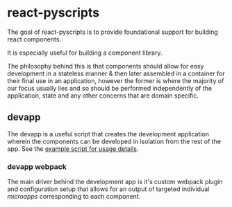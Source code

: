 # react-pyscripts

The goal of react-pyscripts is to provide foundational support for building react components.

It is especially useful for building a component library.

The philosophy behind this is that components should allow for easy development in a stateless manner & then later assembled in a container for their final use in an application, however the former is where the majority of our focus usually lies and so should be performed independently of the application, state and any other concerns that are domain specific.

## devapp

The devapp is a useful script that creates the development application wherein the components can be developed in isolation from the rest of the app. See the [example script for usage details](examples/devapp.sh).

### devapp webpack

The main driver behind the development app is it's custom webpack plugin and configuration setup that allows for an output of targeted individual _microapps_ corresponding to each component.
